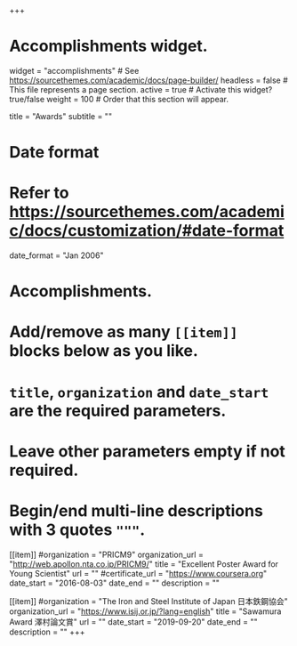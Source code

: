 +++
# Accomplishments widget.
widget = "accomplishments"  # See https://sourcethemes.com/academic/docs/page-builder/
headless = false  # This file represents a page section.
active = true  # Activate this widget? true/false
weight = 100  # Order that this section will appear.

title = "Awards"
subtitle = ""

# Date format
#   Refer to https://sourcethemes.com/academic/docs/customization/#date-format
date_format = "Jan 2006"

# Accomplishments.
#   Add/remove as many `[[item]]` blocks below as you like.
#   `title`, `organization` and `date_start` are the required parameters.
#   Leave other parameters empty if not required.
#   Begin/end multi-line descriptions with 3 quotes `"""`.

[[item]]
  #organization = "PRICM9"
  organization_url = "http://web.apollon.nta.co.jp/PRICM9/"
  title = "Excellent Poster Award for Young Scientist"
  url = ""
  #certificate_url = "https://www.coursera.org"
  date_start = "2016-08-03"
  date_end = ""
  description = ""

[[item]]
  #organization = "The Iron and Steel Institute of Japan 日本鉄鋼協会"
  organization_url = "https://www.isij.or.jp/?lang=english"
  title = "Sawamura Award 澤村論文賞"
  url = ""
  date_start = "2019-09-20"
  date_end = ""
  description = ""
+++
